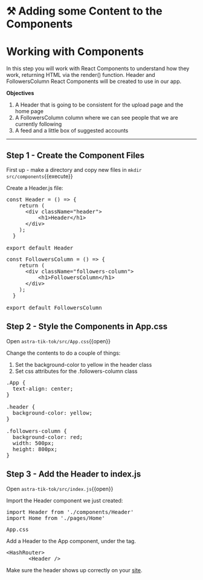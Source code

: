 # ⚒️ Adding some Content to the Components

# Working with Components
In this step you will work with React Components to understand how they work, returning HTML via the render() function.  Header and FollowersColumn React Components will be created to use in our app.

**Objectives**
1. A Header that is going to be consistent for the upload page and the home page
2. A FollowersColumn column where we can see people that we are currently following
3. A feed and a little box of suggested accounts

---

## Step 1 - Create the Component Files

First up - make a directory and copy new files in
`mkdir src/components`{{execute}}

Create a Header.js file:
<pre class="file" data-filename="root/astra-tik-tok/components/Header.js" data-target="replace">
const Header = () => {
    return (
      &lt;div className="header"&gt;
          &lt;h1>Header&lt;/h1&gt;
      &lt;/div&gt;
    );
  }
  
export default Header
</pre>

<pre class="file" data-filename="root/astra-tik-tok/components/FollowersColumn.js" data-target="replace">
const FollowersColumn = () => {
    return (
      &lt;div className="followers-column"&gt;
          &lt;h1>FollowersColumn&lt;/h1&gt;
      &lt;/div&gt;
    );
  }
  
export default FollowersColumn
</pre>

## Step 2 - Style the Components in App.css

Open `astra-tik-tok/src/App.css`{{open}}

Change the contents to do a couple of things:
1. Set the background-color to yellow in the header class
2. Set css attributes for the .followers-column class

<pre class="file" data-filename="root/astra-tik-tok/src/App.css" data-target="replace">
.App {
  text-align: center;
}

.header {
  background-color: yellow;
}

.followers-column {
  background-color: red;
  width: 500px;
  height: 800px;
}
</pre>

## Step 3 - Add the Header to index.js

Open `astra-tik-tok/src/index.js`{{open}}

Import the Header component we just created:
<pre class="file" data-filename="astra-tik-toc/src/index.js" data-target="insert"  data-marker="import Home from './pages/Home">
import Header from './components/Header'
import Home from './pages/Home'
</pre>

<pre class="file" data-filename="astra-tik-toc/src/index.js" data-target="insert"  data-marker="index.css">
App.css
</pre>

Add a Header to the App component, under the <HashRouter> tag.
<pre class="file" data-filename="astra-tik-toc/src/index.js" data-target="insert"  data-marker="<HashRouter>">
&lt;HashRouter&gt;
       &lt;Header /&gt;
</pre>

Make sure the header shows up correctly on your <a href="https://[[HOST_SUBDOMAIN]]-3000-[[KATACODA_HOST]].environments.katacoda.com/">site</a>.